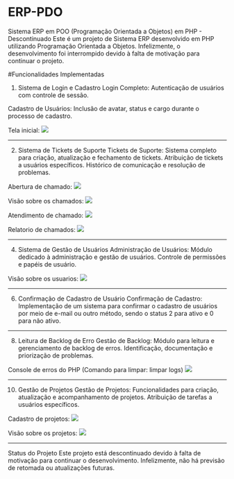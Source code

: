 # ERP-PDO

Sistema ERP em POO (Programação Orientada a Objetos) em PHP - Descontinuado
Este é um projeto de Sistema ERP desenvolvido em PHP utilizando Programação Orientada a Objetos. Infelizmente, o desenvolvimento foi interrompido devido à falta de motivação para continuar o projeto.


#Funcionalidades Implementadas

1. Sistema de Login e Cadastro
Login Completo:
Autenticação de usuários com controle de sessão.

Cadastro de Usuários:
Inclusão de avatar, status e cargo durante o processo de cadastro.

Tela inicial:
<img src="https://i.imgur.com/zACywfq.jpg">

<hr>

2. Sistema de Tickets de Suporte
Tickets de Suporte:
Sistema completo para criação, atualização e fechamento de tickets.
Atribuição de tickets a usuários específicos.
Histórico de comunicação e resolução de problemas.

Abertura de chamado: 
<img src="https://i.imgur.com/zZ9IMPH.jpg">

Visão sobre os chamados: 
<img src="https://i.imgur.com/6oGOgUG.jpg">

Atendimento de chamado: 
<img src="https://i.imgur.com/hGPCrMo.jpg">

Relatorio de chamados: 
<img src="https://i.imgur.com/QXUqd5q.jpg">

<hr>


4. Sistema de Gestão de Usuários
Administração de Usuários:
Módulo dedicado à administração e gestão de usuários.
Controle de permissões e papéis de usuário.

Visão sobre os usuarios: 
<img src="https://i.imgur.com/Dsk98VC.jpg">

<hr>

6. Confirmação de Cadastro de Usuário
Confirmação de Cadastro:
Implementação de um sistema para confirmar o cadastro de usuários por meio de e-mail ou outro método, sendo o status 2 para ativo e 0 para não ativo.


<hr>



8. Leitura de Backlog de Erro
Gestão de Backlog:
Módulo para leitura e gerenciamento de backlog de erros.
Identificação, documentação e priorização de problemas.

Console de erros do PHP (Comando para limpar: limpar logs)
<img src="https://i.imgur.com/ToHuvVI.jpg">

<hr>


10. Gestão de Projetos
Gestão de Projetos:
Funcionalidades para criação, atualização e acompanhamento de projetos.
Atribuição de tarefas a usuários específicos.

Cadastro de projetos:
<img src="https://i.imgur.com/kq418cH.jpg">

Visão sobre os projetos:
<img src="https://i.imgur.com/ZbNsyq6.jpg">

<hr>





Status do Projeto
Este projeto está descontinuado devido à falta de motivação para continuar o desenvolvimento. Infelizmente, não há previsão de retomada ou atualizações futuras.
